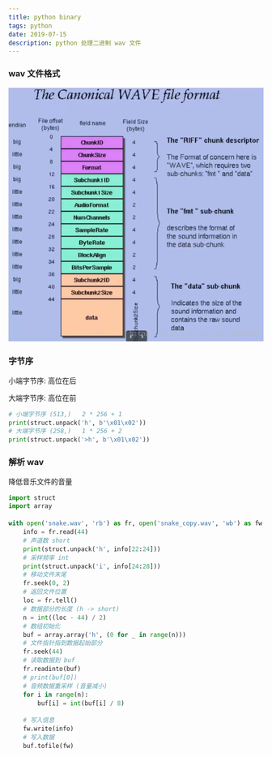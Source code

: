 ```yaml
---
title: python binary
tags: python
date: 2019-07-15
description: python 处理二进制 wav 文件
---
```


### wav 文件格式

![wav_format](python-binary/wav_format.png)

### 字节序

小端字节序: 高位在后

大端字节序: 高位在前

```python
# 小端字节序 (513,)   2 * 256 + 1
print(struct.unpack('h', b'\x01\x02'))
# 大端字节序 (258,)   1 * 256 + 2
print(struct.unpack('>h', b'\x01\x02'))
```

### 解析 wav

降低音乐文件的音量

```python
import struct
import array

with open('snake.wav', 'rb') as fr, open('snake_copy.wav', 'wb') as fw:
    info = fr.read(44)
    # 声道数 short
    print(struct.unpack('h', info[22:24]))
    # 采样频率 int
    print(struct.unpack('i', info[24:28]))
    # 移动文件末尾
    fr.seek(0, 2)
    # 返回文件位置
    loc = fr.tell() 
    # 数据部分的长度 (h -> short)
    n = int((loc - 44) / 2)
    # 数组初始化
    buf = array.array('h', (0 for _ in range(n)))
    # 文件指针指到数据起始部分
    fr.seek(44)
    # 读取数据到 buf
    fr.readinto(buf)
    # print(buf[0])
    # 音频数据重采样 (音量减小)
    for i in range(n):
        buf[i] = int(buf[i] / 8)

    # 写入信息
    fw.write(info)
    # 写入数据
    buf.tofile(fw)
```

